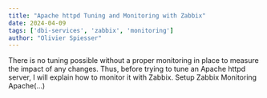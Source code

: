 ```yaml
---
title: "Apache httpd Tuning and Monitoring with Zabbix"
date: 2024-04-09
tags: ['dbi-services', 'zabbix', 'monitoring']
author: "Olivier Spiesser"
---
```

There is no tuning possible without a proper monitoring in place to measure the impact of any changes. Thus, before trying to tune an Apache httpd server, I will explain how to monitor it with Zabbix. Setup Zabbix Monitoring Apache(…)